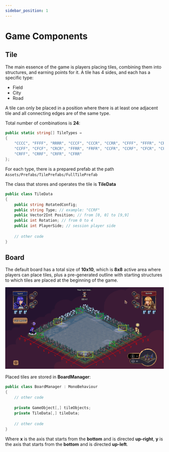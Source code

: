 ```yaml
---
sidebar_position: 1
---
```


# Game Components 

## Tile

The main essence of the game is players placing tiles, combining them into structures, and earning points for it.
A tile has 4 sides, and each has a specific type:

- Field
- City
- Road

A tile can only be placed in a position where there is at least one adjacent tile and all connecting edges are of the same type.

Total number of combinations is **24**:

```csharp title="Assets/TerritoryWars/DataModels/GameConfiguration.cs"
public static string[] TileTypes =
{
    "CCCC", "FFFF", "RRRR", "CCCF", "CCCR", "CCRR", "CFFF", "FFFR", "CRRR", "FRRR",
    "CCFF", "CFCF", "CRCR", "FFRR", "FRFR", "CCFR", "CCRF", "CFCR", "CFFR", "CFRF",
    "CRFF", "CRRF", "CRFR", "CFRR"
};
```

For each type, there is a prepared prefab at the path `Assets/Prefabs/TilePrefabs/FullTilePrefab`

The class that stores and operates the tile is **TileData** 

```csharp title="Assets/TerritoryWars/Tile/TileData.cs"
public class TileData
{
    public string RotatedConfig; 
    public string Type; // example: "CCRF"
    public Vector2Int Position; // from [0, 0] to [9,9]
    public int Rotation; // from 0 to 4
    public int PlayerSide; // session player side
    
    // other code
}
```

## Board

The default board has a total size of **10x10**, which is **8x8** active area where players can place tiles, plus a pre-generated outline with starting structures to which tiles are placed at the beginning of the game.

![board_logic](./img/board_logic.png)

Placed tiles are stored in **BoardManager**:

```csharp title="Assets/TerritoryWars/General/BoardManager.cs"
public class BoardManager : MonoBehaviour
{
    // other code

    private GameObject[,] tileObjects;
    private TileData[,] tileData;

    // other code
}
```
Where **x** is the axis that starts from the **bottom** and is directed **up-right**, **y** is the axis that starts from the **bottom** and is directed **up-left**.

